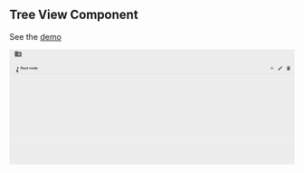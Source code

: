 ## Tree View Component
See the [demo](https://iephyp.github.io/TreeViewComponent/)


![](TreeViewDemo.gif)
